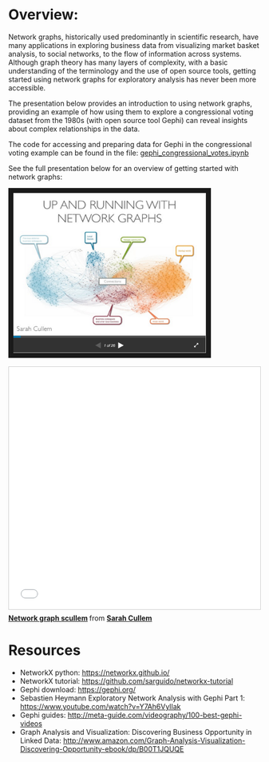 # Overview:

Network graphs, historically used predominantly in scientific research, have many applications in exploring business data from visualizing market basket analysis, to social networks, to the flow of information across systems. Although graph theory has many layers of complexity, with a basic understanding of the terminology and the use of open source tools, getting started using network graphs for exploratory analysis has never been more accessible.

The presentation below provides an introduction to using network graphs, providing an example of how using them to explore a congressional voting dataset from the 1980s (with open source tool Gephi) can reveal insights about complex relationships in the data. 

The code for accessing and preparing data for Gephi in the congressional voting example can be found in the file: [gephi_congressional_votes.ipynb](https://github.com/scullem/network_graphs/blob/master/gephi_congressional_votes.ipynb) <br>

See the full presentation below for an overview of getting started with network graphs:

<a href="http://www.slideshare.net/scullem/network-graph-scullem-58106703" target="_blank"><img src="images/network_graph_investigation.png" 
alt="Link to SlideShare Presentation" width="386.1" height="320.1" border="10" /></a>

<iframe src="//www.slideshare.net/slideshow/embed_code/key/pTIrSX4iaLVPFJ" width="595" height="485" frameborder="0" <iframe src="//www.slideshare.net/slideshow/embed_code/key/tBC1uinDt4y9TF" width="595" height="485" frameborder="0" marginwidth="0" marginheight="0" scrolling="no" style="border:1px solid #CCC; border-width:1px; margin-bottom:5px; max-width: 100%;" allowfullscreen> </iframe> <div style="margin-bottom:5px"> <strong> <a href="//www.slideshare.net/scullem/network-graph-scullem-58106703" title="Network graph scullem" target="_blank">Network graph scullem</a> </strong> from <strong><a href="//www.slideshare.net/scullem" target="_blank">Sarah Cullem</a></strong> </div>



# Resources
* NetworkX python: https://networkx.github.io/
* NetworkX tutorial: https://github.com/sarguido/networkx-tutorial
* Gephi download: https://gephi.org/
* Sebastien Heymann Exploratory Network Analysis with Gephi Part 1: https://www.youtube.com/watch?v=Y7Ah6VylIak
* Gephi guides: http://meta-guide.com/videography/100-best-gephi-videos
* Graph Analysis and Visualization: Discovering Business Opportunity in Linked Data:  http://www.amazon.com/Graph-Analysis-Visualization-Discovering-Opportunity-ebook/dp/B00T1JQUQE
